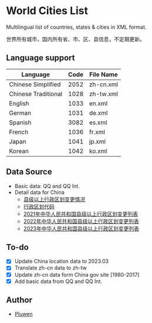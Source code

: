 # World Cities List

Multilingual list of countries, states & cities in XML format.

世界所有城市，国内所有省、市、区、县信息，不定期更新。

## Language support

| Language            | Code | File Name  |
| ------------------- | ---- | ---------- |
| Chinese Simplified  | 2052 | zh-cn.xml  |
| Chinese Traditional | 1028 | zh-tw.xml  |
| English             | 1033 | en.xml     |
| German              | 1031 | de.xml     |
| Spanish             | 3082 | es.xml     |
| French              | 1036 | fr.xml     |
| Japan               | 1041 | jp.xml     |
| Korean              | 1042 | ko.xml     |

## Data Source

* Basic data: QQ and QQ Int.
* Detail data for China
  * [县级以上行政区划变更情况](http://www.mca.gov.cn/article/sj/xzqh/2020/)
  * [行政区划代码](http://www.mca.gov.cn/article/sj/xzqh/)
  * [2021年中华人民共和国县级以上行政区划变更列表](https://zh.wikipedia.org/wiki/2021%E5%B9%B4%E4%B8%AD%E5%8D%8E%E4%BA%BA%E6%B0%91%E5%85%B1%E5%92%8C%E5%9B%BD%E5%8E%BF%E7%BA%A7%E4%BB%A5%E4%B8%8A%E8%A1%8C%E6%94%BF%E5%8C%BA%E5%88%92%E5%8F%98%E6%9B%B4%E5%88%97%E8%A1%A8)
  * [2022年中华人民共和国县级以上行政区划变更列表](https://zh.wikipedia.org/wiki/2022%E5%B9%B4%E4%B8%AD%E5%8D%8E%E4%BA%BA%E6%B0%91%E5%85%B1%E5%92%8C%E5%9B%BD%E5%8E%BF%E7%BA%A7%E4%BB%A5%E4%B8%8A%E8%A1%8C%E6%94%BF%E5%8C%BA%E5%88%92%E5%8F%98%E6%9B%B4%E5%88%97%E8%A1%A8)
  * [2023年中华人民共和国县级以上行政区划变更列表](https://zh.wikipedia.org/wiki/2023%E5%B9%B4%E4%B8%AD%E5%8D%8E%E4%BA%BA%E6%B0%91%E5%85%B1%E5%92%8C%E5%9B%BD%E5%8E%BF%E7%BA%A7%E4%BB%A5%E4%B8%8A%E8%A1%8C%E6%94%BF%E5%8C%BA%E5%88%92%E5%8F%98%E6%9B%B4%E5%88%97%E8%A1%A8)

## To-do

- [x] Update China location data to 2023.03
- [x] Translate zh-cn data to zh-tw
- [x] Update zh-cn data form China gov site [1980-2017]
- [x] Add basic data from QQ and QQ Int.

## Author

* [Pluwen](https://twitter.com/pluwen)
